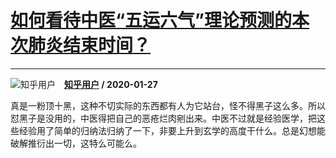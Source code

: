 # [如何看待中医“五运六气”理论预测的本次肺炎结束时间？](https://www.zhihu.com/answer/987527636)

------------------------------------------------------------------------

![知乎用户](https://pic1.zhimg.com/da8e974dc.jpg?source=1940ef5c "知乎用户")&emsp;**[知乎用户](https://www.zhihu.com/people/) / 2020-01-27**

真是一粉顶十黑，这种不切实际的东西都有人为它站台，怪不得黑子这么多。所以怼黑子是没用的，中医得把自己的恶疮烂肉剜出来。中医不过就是经验医学，把这些经验用了简单的归纳法归纳了一下，非要上升到玄学的高度干什么。总是幻想能破解推衍出一切，这特么可能么。

